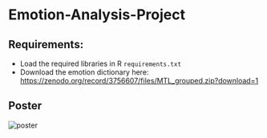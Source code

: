 # Emotion-Analysis-Project

## Requirements:
- Load the required libraries in R ```requirements.txt```
- Download the emotion dictionary here: https://zenodo.org/record/3756607/files/MTL_grouped.zip?download=1

## Poster

![poster](https://github.com/klementf95/Emotional-Analysis-Project/blob/main/Poster-Emo-Baumann.png)
